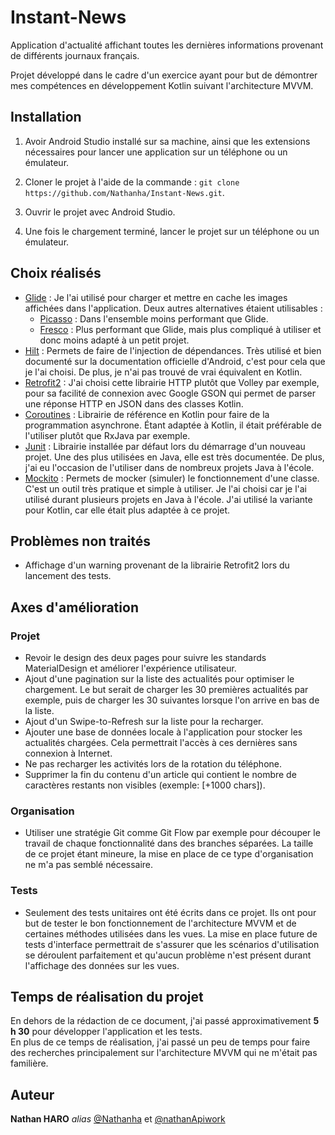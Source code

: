 # Instant-News

Application d'actualité affichant toutes les dernières informations provenant de différents journaux français.

Projet développé dans le cadre d'un exercice ayant pour but de démontrer mes compétences en développement Kotlin suivant l'architecture MVVM.<br>

## Installation

1) Avoir Android Studio installé sur sa machine, ainsi que les extensions nécessaires pour lancer une application sur un téléphone ou un émulateur.

2) Cloner le projet à l'aide de la commande : ``git clone https://github.com/Nathanha/Instant-News.git``.

3) Ouvrir le projet avec Android Studio.

4) Une fois le chargement terminé, lancer le projet sur un téléphone ou un émulateur.

## Choix réalisés

* [Glide](https://github.com/bumptech/glide) : Je l'ai utilisé pour charger et mettre en cache les images affichées dans l'application. Deux autres alternatives étaient utilisables : 
    - [Picasso](https://square.github.io/picasso/) : Dans l'ensemble moins performant que Glide.
    - [Fresco](https://frescolib.org/) : Plus performant que Glide, mais plus compliqué à utiliser et donc moins adapté à un petit projet.
* [Hilt](https://developer.android.com/training/dependency-injection/hilt-android) : Permets de faire de l'injection de dépendances. Très utilisé et bien documenté sur la documentation officielle d'Android, c'est pour cela que je l'ai choisi. De plus, je n'ai pas trouvé de vrai équivalent en Kotlin.
* [Retrofit2](https://square.github.io/retrofit/) : J'ai choisi cette librairie HTTP plutôt que Volley par exemple, pour sa facilité de connexion avec Google GSON qui permet de parser une réponse HTTP en JSON dans des classes Kotlin.
* [Coroutines](https://kotlinlang.org/docs/coroutines-overview.html) : Librairie de référence en Kotlin pour faire de la programmation asynchrone. Étant adaptée à Kotlin, il était préférable de l'utiliser plutôt que RxJava par exemple.
* [Junit](https://junit.org/junit5/) : Librairie installée par défaut lors du démarrage d'un nouveau projet. Une des plus utilisées en Java, elle est très documentée. De plus, j'ai eu l'occasion de l'utiliser dans de nombreux projets Java à l'école.
* [Mockito](https://github.com/mockito/mockito-kotlin) : Permets de mocker (simuler) le fonctionnement d'une classe. C'est un outil très pratique et simple à utiliser. Je l'ai choisi car je l'ai utilisé durant plusieurs projets en Java à l'école. J'ai utilisé la variante pour Kotlin, car elle était plus adaptée à ce projet.

## Problèmes non traités

* Affichage d'un warning provenant de la librairie Retrofit2 lors du lancement des tests.

## Axes d'amélioration

### Projet 
* Revoir le design des deux pages pour suivre les standards MaterialDesign et améliorer l'expérience utilisateur.
* Ajout d'une pagination sur la liste des actualités pour optimiser le chargement. Le but serait de charger les 30 premières actualités par exemple, puis de charger les 30 suivantes lorsque l'on arrive en bas de la liste.
* Ajout d'un Swipe-to-Refresh sur la liste pour la recharger.
* Ajouter une base de données locale à l'application pour stocker les actualités chargées. Cela permettrait l'accès à ces dernières sans connexion à Internet.
* Ne pas recharger les activités lors de la rotation du téléphone.
* Supprimer la fin du contenu d'un article qui contient le nombre de caractères restants non visibles (exemple: [+1000 chars]).

### Organisation

* Utiliser une stratégie Git comme Git Flow par exemple pour découper le travail de chaque fonctionnalité dans des branches séparées. La taille de ce projet étant mineure, la mise en place de ce type d'organisation ne m'a pas semblé nécessaire.

### Tests

* Seulement des tests unitaires ont été écrits dans ce projet. Ils ont pour but de tester le bon fonctionnement de l'architecture MVVM et de certaines méthodes utilisées dans les vues. La mise en place future de tests d'interface permettrait de s'assurer que les scénarios d'utilisation se déroulent parfaitement et qu'aucun problème n'est présent durant l'affichage des données sur les vues.

## Temps de réalisation du projet

En dehors de la rédaction de ce document, j'ai passé approximativement <strong>5 h 30</strong> pour développer l'application et les tests.<br>
En plus de ce temps de réalisation, j'ai passé un peu de temps pour faire des recherches principalement sur l'architecture MVVM qui ne m'était pas familière.

## Auteur

**Nathan HARO** _alias_ [@Nathanha](https://github.com/Nathanha) et [@nathanApiwork](https://github.com/nathanApiwork)
